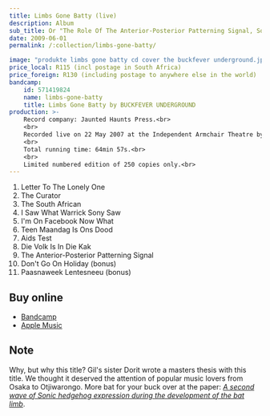 ```yaml
---
title: Limbs Gone Batty (live)
description: Album
sub_title: Or "The Role Of The Anterior-Posterior Patterning Signal, Sonic Hedgehog, In The Development Of The Unique Bat Limb"
date: 2009-06-01
permalink: /:collection/limbs-gone-batty/

image: "produkte limbs gone batty cd cover the buckfever underground.jpg"
price_local: R115 (incl postage in South Africa)
price_foreign: R130 (including postage to anywhere else in the world)
bandcamp:
    id: 571419824
    name: limbs-gone-batty
    title: Limbs Gone Batty by BUCKFEVER UNDERGROUND
production: >-
    Record company: Jaunted Haunts Press.<br>
    <br>
    Recorded live on 22 May 2007 at the Independent Armchair Theatre by Ian James Watson. Mixed and mastered by Stephen Timm.<br>
    <br>
    Total running time: 64min 57s.<br>
    <br>
    Limited numbered edition of 250 copies only.<br>
---
```


1. Letter To The Lonely One
1. The Curator
1. The South African
1. I Saw What Warrick Sony Saw
1. I'm On Facebook Now What
1. Teen Maandag Is Ons Dood
1. Aids Test
1. Die Volk Is In Die Kak
1. The Anterior-Posterior Patterning Signal
1. Don't Go On Holiday (bonus)
1. Paasnaweek Lentesneeu (bonus)


## Buy online

- [Bandcamp](https://buckfeverunderground.bandcamp.com/album/limbs-gone-batty)
- [Apple Music](https://itunes.apple.com/ca/album/limbs-gone-batty-or-role-anterior-posterior-pattering/382985848)

## Note

Why, but why this title? Gil's sister Dorit wrote a masters thesis with this title. We thought it deserved the attention of popular music lovers from Osaka to Otjiwarongo. More bat for your buck over at the paper: _[A second wave of Sonic hedgehog expression during the development of the bat limb](http://www.pnas.org/content/105/44/16982.abstract)_.
